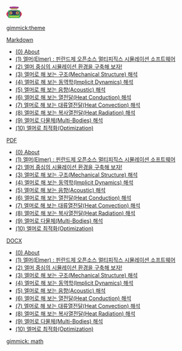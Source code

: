 <!--
  -- Name of your wiki
  -- Do NOT remove the leading `#` character.
  -->

#
[![icon_robot-1107_v02](icon_robot-1107_v02.png)](index.html)

<!--
  -- Default theme
  -- (Read: http://dynalon.github.io/mdwiki/#!customizing.md#Theme_chooser)
  -->
[gimmick:theme](bootstrap)


<!--
  -- Navigation
  -- (Read: http://dynalon.github.io/mdwiki/#!quickstart.md#Adding_a_navigation)
  -->


<!-- A more complex navigation example: ---------------------------------------- -->


[Markdown]()

  * [(0) About](CADG.md)
  * [(1) 엘머(Elmer) : 핀란드제 오픈소스 멀티피직스 시뮬레이션 소프트웨어](CADG_01_Elmer_Intro.md)
  * [(2) 엘머 중심의 시뮬레이션 환경을 구축해 보자!](CADG_02_Elmer_Install.md)
  * [(3) 엘머로 해 보는 구조(Mechanical Structure) 해석](CADG_03_Elmer_Structure.md)
  * [(4) 엘머로 해 보는 동역학(Implicit Dynamics) 해석](CADG_04_Elmer_Dynamics.md)
  * [(5) 엘머로 해 보는 음향(Acoustic) 해석](CADG_05_Elmer_Acoustic.md)
  * [(6) 엘머로 해 보는 열전달(Heat Conduction) 해석](CADG_06_Elmer_Conduction.md)
  * [(7) 엘머로 해 보는 대류열전달(Heat Convection) 해석](CADG_07_Elmer_Convection.md)
  * [(8) 엘머로 해 보는 복사열전달(Heat Radiation) 해석](CADG_08_Elmer_Radiation.md)
  * [(9) 엘머로 다물체(Multi-Bodies) 해석](CADG_09_Elmer_MultiBody.md)
  * [(10) 엘머로 최적화(Optimization)](CADG_10_Elmer_Optimization.md)


[PDF]()

  * [(0) About](./pdf/CADG.pdf)
  * [(1) 엘머(Elmer) : 핀란드제 오픈소스 멀티피직스 시뮬레이션 소프트웨어](./pdf/CADG_01_Elmer_Intro.pdf)
  * [(2) 엘머 중심의 시뮬레이션 환경을 구축해 보자!](./pdf/CADG_02_Elmer_Install.pdf)
  * [(3) 엘머로 해 보는 구조(Mechanical Structure) 해석](./pdf/CADG_03_Elmer_Structure.pdf)
  * [(4) 엘머로 해 보는 동역학(Implicit Dynamics) 해석](./pdf/CADG_04_Elmer_Dynamics.md)
  * [(5) 엘머로 해 보는 음향(Acoustic) 해석](./pdf/CADG_05_Elmer_Acoustic.pdf)
  * [(6) 엘머로 해 보는 열전달(Heat Conduction) 해석](./pdf/CADG_06_Elmer_Conduction.pdf)
  * [(7) 엘머로 해 보는 대류열전달(Heat Convection) 해석](./pdf/CADG_07_Elmer_Convection.pdf)
  * [(8) 엘머로 해 보는 복사열전달(Heat Radiation) 해석](./pdf/CADG_08_Elmer_Radiation.pdf)
  * [(9) 엘머로 다물체(Multi-Bodies) 해석](./pdf/CADG_09_Elmer_MultiBody.pdf)
  * [(10) 엘머로 최적화(Optimization)](./pdf/CADG_10_Elmer_Optimization.pdf)


[DOCX]()

  * [(0) About](./docx/CADG.docx)
  * [(1) 엘머(Elmer) : 핀란드제 오픈소스 멀티피직스 시뮬레이션 소프트웨어](./docx/CADG_01_Elmer_Intro.docx)
  * [(2) 엘머 중심의 시뮬레이션 환경을 구축해 보자!](./docx/CADG_02_Elmer_Install.docx)
  * [(3) 엘머로 해 보는 구조(Mechanical Structure) 해석](./docx/CADG_03_Elmer_Structure.docx)
  * [(4) 엘머로 해 보는 동역학(Implicit Dynamics) 해석](./docx/CADG_04_Elmer_Dynamics.docx)
  * [(5) 엘머로 해 보는 음향(Acoustic) 해석](./docx/CADG_05_Elmer_Acoustic.docx)
  * [(6) 엘머로 해 보는 열전달(Heat Conduction) 해석](./docx/CADG_06_Elmer_Conduction.docx)
  * [(7) 엘머로 해 보는 대류열전달(Heat Convection) 해석](./docx/CADG_07_Elmer_Convection.docx)
  * [(8) 엘머로 해 보는 복사열전달(Heat Radiation) 해석](./docx/CADG_08_Elmer_Radiation.docx)
  * [(9) 엘머로 다물체(Multi-Bodies) 해석](./docx/CADG_09_Elmer_MultiBody.docx)
  * [(10) 엘머로 최적화(Optimization)](./docx/CADG_10_Elmer_Optimization.docx)



<!--
  -- Let the user choose a theme
  -- (Read: http://dynalon.github.io/mdwiki/#!quickstart.md#Adding_a_navigation)

[gimmick:themechooser](Choose theme)
-->


<!-- ---------------------------------------------------------------------------- -->

<!--
  -- Change the Language
  -- Could be useful when there's more than one language wiki.
-->
<!--
[Change the Language]()

  * [English (United States)](/en_US/)
  * [English (United Kingdom)](/en_GB/)
  * [Italian](/it/)
-->

<!--
[gimmick:Disqus](dymaxionkim)
-->
[gimmick: math]()
